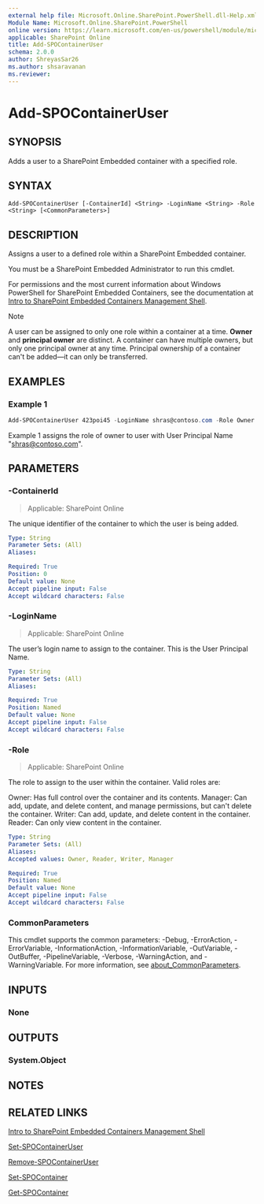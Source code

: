 ```yaml
---
external help file: Microsoft.Online.SharePoint.PowerShell.dll-Help.xml
Module Name: Microsoft.Online.SharePoint.PowerShell
online version: https://learn.microsoft.com/en-us/powershell/module/microsoft.online.sharepoint.powershell/add-spocontaineruser
applicable: SharePoint Online
title: Add-SPOContainerUser
schema: 2.0.0
author: ShreyasSar26
ms.author: shsaravanan
ms.reviewer:
---
```


# Add-SPOContainerUser

## SYNOPSIS

Adds a user to a SharePoint Embedded container with a specified role.

## SYNTAX

```
Add-SPOContainerUser [-ContainerId] <String> -LoginName <String> -Role <String> [<CommonParameters>]
```

## DESCRIPTION

Assigns a user to a defined role within a SharePoint Embedded container.

You must be a SharePoint Embedded Administrator to run this cmdlet.

For permissions and the most current information about Windows PowerShell for SharePoint Embedded Containers, see the documentation at [Intro to SharePoint Embedded Containers Management Shell](/powershell/sharepoint/sharepoint-online/introduction-sharepoint-online-management-shell).

> [!NOTE]
> A user can be assigned to only one role within a container at a time.
> **Owner** and **principal owner** are distinct. A container can have multiple owners, but only one principal owner at any time.
> Principal ownership of a container can't be added—it can only be transferred.


## EXAMPLES

### Example 1

```powershell
Add-SPOContainerUser 423poi45 -LoginName shras@contoso.com -Role Owner
```

Example 1 assigns the role of owner to user with User Principal Name "shras@contoso.com".

## PARAMETERS

### -ContainerId

> Applicable: SharePoint Online

The unique identifier of the container to which the user is being added.

```yaml
Type: String
Parameter Sets: (All)
Aliases:

Required: True
Position: 0
Default value: None
Accept pipeline input: False
Accept wildcard characters: False
```

### -LoginName

> Applicable: SharePoint Online

The user’s login name to assign to the container. This is the User Principal Name.

```yaml
Type: String
Parameter Sets: (All)
Aliases:

Required: True
Position: Named
Default value: None
Accept pipeline input: False
Accept wildcard characters: False
```

### -Role

> Applicable: SharePoint Online

The role to assign to the user within the container. Valid roles are:

Owner: Has full control over the container and its contents.
Manager: Can add, update, and delete content, and manage permissions, but can't delete the container.
Writer: Can add, update, and delete content in the container.
Reader: Can only view content in the container.


```yaml
Type: String
Parameter Sets: (All)
Aliases:
Accepted values: Owner, Reader, Writer, Manager

Required: True
Position: Named
Default value: None
Accept pipeline input: False
Accept wildcard characters: False
```

### CommonParameters

This cmdlet supports the common parameters: -Debug, -ErrorAction, -ErrorVariable, -InformationAction, -InformationVariable, -OutVariable, -OutBuffer, -PipelineVariable, -Verbose, -WarningAction, and -WarningVariable. For more information, see [about_CommonParameters](/powershell/module/microsoft.powershell.core/about/about_commonparameters).

## INPUTS

### None

## OUTPUTS

### System.Object

## NOTES

## RELATED LINKS

[Intro to SharePoint Embedded Containers Management Shell](/powershell/sharepoint/sharepoint-online/introduction-sharepoint-online-management-shell)

[Set-SPOContainerUser](./Set-SPOContainerUser.md)

[Remove-SPOContainerUser](./Remove-SPOContainerUser.md)

[Set-SPOContainer](./Set-SPOContainer.md)

[Get-SPOContainer](./Get-SPOContainer.md)
